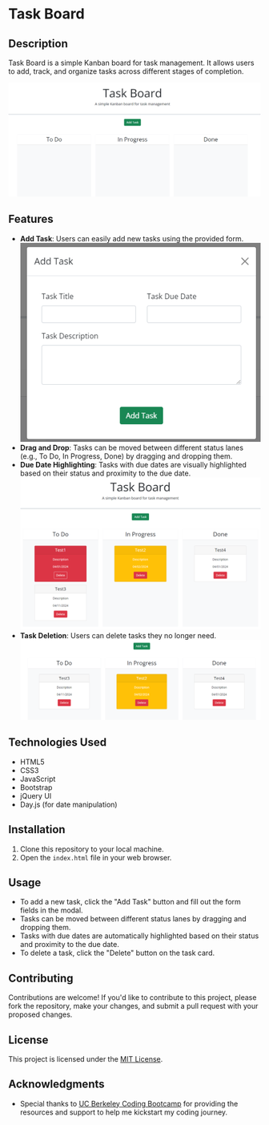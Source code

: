 # Task Board

## Description

Task Board is a simple Kanban board for task management. It allows users to add, track, and organize tasks across different stages of completion.

![Site](.\assets\images\basesite.png)

## Features

- **Add Task**: Users can easily add new tasks using the provided form.
![Add Task](.\assets\images\add-task-popup.png)
- **Drag and Drop**: Tasks can be moved between different status lanes (e.g., To Do, In Progress, Done) by dragging and dropping them.
- **Due Date Highlighting**: Tasks with due dates are visually highlighted based on their status and proximity to the due date.
![Task Highlights](.\assets\images\added-tasks.png)
- **Task Deletion**: Users can delete tasks they no longer need.
![Task Removed](.\assets\images\deleted.png)

## Technologies Used

- HTML5
- CSS3
- JavaScript
- Bootstrap
- jQuery UI
- Day.js (for date manipulation)

## Installation

1. Clone this repository to your local machine.
2. Open the `index.html` file in your web browser.

## Usage

- To add a new task, click the "Add Task" button and fill out the form fields in the modal.
- Tasks can be moved between different status lanes by dragging and dropping them.
- Tasks with due dates are automatically highlighted based on their status and proximity to the due date.
- To delete a task, click the "Delete" button on the task card.

## Contributing

Contributions are welcome! If you'd like to contribute to this project, please fork the repository, make your changes, and submit a pull request with your proposed changes.

## License

This project is licensed under the [MIT License](LICENSE).

## Acknowledgments

- Special thanks to [UC Berkeley Coding Bootcamp](https://bootcamp.berkeley.edu/coding/) for providing the resources and support to help me kickstart my coding journey.